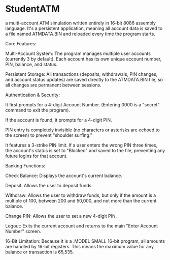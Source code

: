 # StudentATM
a multi-account ATM simulation written entirely in 16-bit 8086 assembly language. It's a persistent application, meaning all account data is saved to a file named ATMDATA.BIN and reloaded every time the program starts.

Core Features:

Multi-Account System: The program manages multiple user accounts (currently 3 by default). Each account has its own unique account number, PIN, balance, and status.

Persistent Storage: All transactions (deposits, withdrawals, PIN changes, and account status updates) are saved directly to the ATMDATA.BIN file, so all changes are permanent between sessions.

Authentication & Security:

It first prompts for a 4-digit Account Number. (Entering 0000 is a "secret" command to exit the program).

If the account is found, it prompts for a 4-digit PIN.

PIN entry is completely invisible (no characters or asterisks are echoed to the screen) to prevent "shoulder surfing."

It features a 3-strike PIN limit. If a user enters the wrong PIN three times, the account's status is set to "Blocked" and saved to the file, preventing any future logins for that account.

Banking Functions:

Check Balance: Displays the account's current balance.

Deposit: Allows the user to deposit funds.

Withdraw: Allows the user to withdraw funds, but only if the amount is a multiple of 100, between 200 and 50,000, and not more than the current balance.

Change PIN: Allows the user to set a new 4-digit PIN.

Logout: Exits the current account and returns to the main "Enter Account Number" screen.

16-Bit Limitation: Because it is a .MODEL SMALL 16-bit program, all amounts are handled by 16-bit registers. This means the maximum value for any balance or transaction is 65,535.
